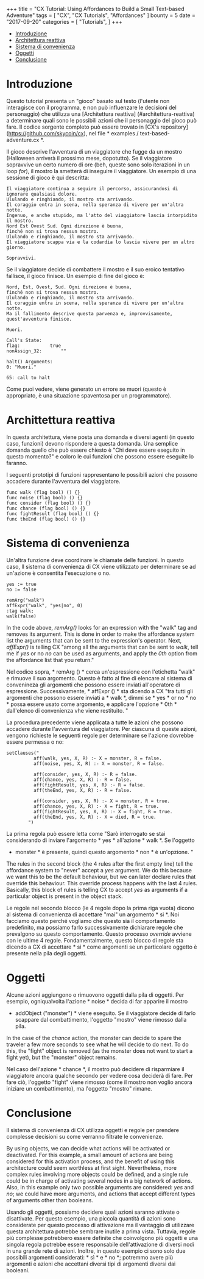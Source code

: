 +++
title = "CX Tutorial: Using Affordances to Build a Small Text-based Adventure"
tags = [
    "CX",
    "CX Tutorials",
    "Affordances"
]
bounty = 5
date = "2017-09-20"
categories = [
    "Tutorials",
]
+++

<!-- MarkdownTOC autolink="true" bracket="round" depth="2" -->

- [Introduzione](#introduzione)
- [Architettura reattiva](#architettura-reattiva)
- [Sistema di convenienza](#sistema-di-convenienza)
- [Oggetti](#oggetti)
- [Conclusione](#conclusione)

<!-- /MarkdownTOC -->

# Introduzione

Questo tutorial presenta un "gioco" basato sul testo (l'utente non interagisce
con il programma, e non può influenzare le decisioni del personaggio) che utilizza una
[Architettura reattiva] (#architettura-reattiva) a
determinare quali sono le possibili azioni che il personaggio del gioco può fare. 
Il codice sorgente completo può essere trovato in
[CX's repository] (https://github.com/skycoin/cx), nel file * examples / text-based-adventure.cx *.

Il gioco descrive l'avventura di un viaggiatore che fugge da un
mostro (Halloween arriverà il prossimo mese, dopotutto). Se il viaggiatore
sopravvive un certo numero di ore (beh, queste sono solo iterazioni in un loop *for*),
il mostro la smetterà di inseguire il viaggiatore. Un esempio di
una sessione di gioco è qui descritta:


```
Il viaggiatore continua a seguire il percorso, assicurandosi di ignorare qualsiasi dolore.
Ululando e ringhiando, il mostro sta arrivando.
Il coraggio entra in scena, nella speranza di vivere per un'altra notte.
Ingenuo, e anche stupido, ma l'atto del viaggiatore lascia intorpidito il mostro.
Nord Est Ovest Sud. Ogni direzione è buona,
finché non si trova nessun mostro.
Ululando e ringhiando, il mostro sta arrivando.
Il viaggiatore scappa via e la codardia lo lascia vivere per un altro giorno.

Sopravvivi.
```

Se il viaggiatore decide di combattere il mostro e il suo eroico tentativo
fallisce, il gioco finisce. Un esempio di fine del gioco è:

```
Nord, Est, Ovest, Sud. Ogni direzione è buona,
finché non si trova nessun mostro.
Ululando e ringhiando, il mostro sta arrivando.
Il coraggio entra in scena, nella speranza di vivere per un'altra notte.
Ma il fallimento descrive questa parvenza e, improvvisamente, quest'avventura finisce.

Muori.

Call's State:
flag:			true
nonAssign_32:		""

halt() Arguments:
0: "Muori."

65: call to halt
```

Come puoi vedere, viene generato un errore se muori (questo è appropriato,
è una situazione spaventosa per un programmatore).

# Archittettura reattiva

In questa architettura, viene posta una domanda e diversi agenti (in
questo caso, funzioni) devono rispondere a questa domanda. Una semplice domanda
quello che può essere chiesto è "Chi deve essere eseguito in questo momento?" e coloro
le cui funzioni che possono essere eseguite lo faranno.

I seguenti prototipi di funzioni rappresentano le possibili azioni che
possono accadere durante l'avventura del viaggiatore.

```
func walk (flag bool) () {}
func noise (flag bool) () {}
func consider (flag bool) () {}
func chance (flag bool) () {}
func fightResult (flag bool) () {}
func theEnd (flag bool) () {}
```

# Sistema di convenienza

Un'altra funzione deve coordinare le chiamate delle funzioni. In questo caso,
Il sistema di convenienza di CX viene utilizzato per determinare se ad un'azione è consentita
l'esecuzione o no.

```
yes := true
no := false

remArg("walk")
affExpr("walk", "yes|no", 0)
:tag walk;
walk(false)
```

In the code above, *remArg()* looks for an expression with the "walk"
tag and removes its argument. This is done in order to make the
affordance system list the arguments that can be sent to the
expression's operator. Next, *affExpr()* is telling CX "among all the
arguments that can be sent to *walk*, tell me if *yes* or no *no* can
be used as arguments, and apply the *0th* option from the affordance
list that you return."

Nel codice sopra, * remArg () * cerca un'espressione con l'etichetta "walk"
e rimuove il suo argomento. Questo è fatto al fine di elencare al
sistema di convenineza gli argomenti che possono essere inviati 
all'operatore di espressione. Successivamente, * affExpr () * sta dicendo a CX "tra tutti gli
argomenti che possono essere inviati a * walk *, dimmi se * yes * or no * no * possa
essere usato come argomento, e applicare l'opzione * 0th * dall'elenco di convenienza
vhe viene restituito. "

La procedura precedente viene applicata a tutte le azioni che possono accadere
durante l'avventura del viaggiatore. Per ciascuna di queste azioni,
vengono richieste le seguenti regole per determinare se l'azione dovrebbe essere
permessa o no:

```
setClauses("
          aff(walk, yes, X, R) :- X = monster, R = false.
          aff(noise, yes, X, R) :- X = monster, R = false.

          aff(consider, yes, X, R) :- R = false.
          aff(chance, yes, X, R) :- R = false.
          aff(fightResult, yes, X, R) :- R = false.
          aff(theEnd, yes, X, R) :- R = false.

          aff(consider, yes, X, R) :- X = monster, R = true.
          aff(chance, yes, X, R) :- X = fight, R = true.
          aff(fightResult, yes, X, R) :- X = fight, R = true.
          aff(theEnd, yes, X, R) :- X = died, R = true.
        ")
```

La prima regola può essere letta come "Sarò interrogato se stai considerando
di inviare l'argomento * yes * all'azione * walk *. Se l'oggetto
* monster * è presente, quindi questo argomento * non * è un'opzione. "

The rules in the second block (the 4 rules after the first empty line)
tell the affordance system to "never" accept a *yes* argument. We do
this because we want this to be the default behaviour, but we can
later declare rules that override this behaviour. This override
process happens with the last 4 rules. Basically, this block of rules
is telling CX to accept *yes* as arguments if a particular object is
present in the object stack.

Le regole nel secondo blocco (le 4 regole dopo la prima riga vuota)
dicono al sistema di convenienza di accettare "mai" un argomento * si *. Noi facciamo
questo perché vogliamo che questo sia il comportamento predefinito, ma possiamo farlo
successivamente dichiarare regole che prevalgono su questo comportamento. Questo processo *override*
avviene con le ultime 4 regole. Fondamentalmente, questo blocco di regole
sta dicendo a CX di accettare * sì * come argomenti se un particolare oggetto è
presente nella pila degli oggetti.

# Oggetti

Alcune azioni aggiungono o rimuovono oggetti dalla pila di oggetti. Per
esempio, ogniqualvolta l'azione * noise * decida di far apparire il mostro
* addObject ("monster") * viene eseguito. Se il viaggiatore decide di farlo
scappare dal combattimento, l'oggetto "mostro" viene rimosso dalla pila.

In the case of the *chance* action, the monster can decide to spare
the traveler a few more seconds to see what he will decide to do
next. To do this, the "fight" object is removed (as the monster does
not want to start a fight yet), but the "monster" object remains.

Nel caso dell'azione * chance *, il mostro può decidere di risparmiare
il viaggiatore ancora qualche secondo per vedere cosa deciderà di fare.
Per fare ciò, l'oggetto "fight" viene rimosso (come il mostro
non voglio ancora iniziare un combattimento), ma l'oggetto "mostro" rimane.

# Conclusione

Il sistema di convenienza di CX utilizza oggetti e regole per prendere complesse
decisioni su come verranno filtrate le convenienze.

By using objects, we can decide what actions will be activated or
deactivated. For this example, a small amount of actions are being
considered for this activation process, and the benefit of using this
architecture could seem worthless at first sight. Nevertheless, more
complex rules involving more objects could be defined, and a single
rule could be in charge of activating several nodes in a big network
of actions. Also, in this example only two possible arguments are
considered: *yes* and *no*; we could have more arguments, and actions
that accept different types of arguments other than booleans.

Usando gli oggetti, possiamo decidere quali azioni saranno attivate o
disattivate. Per questo esempio, una piccola quantità di azioni sono considerate 
per questo processo di attivazione ma il vantaggio di utilizzare questa
architettura potrebbe sembrare inutile a prima vista. Tuttavia, regole
più complesse potrebbero essere definite che coinvolgono più oggetti e una singola
regola potrebbe essere responsabile dell'attivazione di diversi nodi in una grande rete
di azioni. Inoltre, in questo esempio ci sono solo due possibili argomenti
considerati: * sì * e * no *; potremmo avere più argomenti e azioni
che accettani diversi tipi di argomenti diversi dai booleani.
